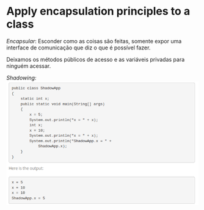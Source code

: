 # Apply encapsulation principles to a class

_Encapsular_: Esconder como as coisas são feitas, somente expor uma interface de comunicação que diz o que é possível fazer.

Deixamos os métodos públicos de acesso e as variáveis privadas para ninguém acessar.

_Shadowing:_
![img.png](img.png)